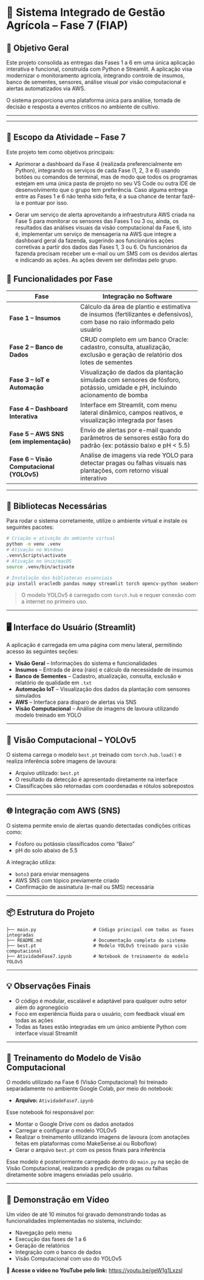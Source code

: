 # 🌾 Sistema Integrado de Gestão Agrícola – Fase 7 (FIAP)

## 📌 Objetivo Geral

Este projeto consolida as entregas das Fases 1 a 6 em uma única aplicação interativa e funcional, construída com Python e Streamlit. A aplicação visa modernizar o monitoramento agrícola, integrando controle de insumos, banco de sementes, sensores, análise visual por visão computacional e alertas automatizados via AWS.

O sistema proporciona uma plataforma única para análise, tomada de decisão e resposta a eventos críticos no ambiente de cultivo.

---


---

## 🎯 Escopo da Atividade – Fase 7

Este projeto tem como objetivos principais:

- Aprimorar a dashboard da Fase 4 (realizada preferencialmente em Python), integrando os serviços de cada Fase (1, 2, 3 e 6)
  usando botões ou comandos de terminal, mas de modo que todos os programas estejam em uma única pasta de projeto no seu
  VS Code ou outra IDE de desenvolvimento que o grupo tem preferência. Caso alguma entrega entre as Fases 1 e 6 não tenha
  sido feita, é a sua chance de tentar fazê-la e pontuar por isso.

- Gerar um serviço de alerta aproveitando a infraestrutura AWS criada na Fase 5 para monitorar os sensores das Fases 1 ou 3
  ou, ainda, os resultados das análises visuais da visão computacional da Fase 6, isto é, implementar um serviço de mensageria
  na AWS que integre a dashboard geral da fazenda, sugerindo aos funcionários ações corretivas a partir dos dados das Fases 1, 3 ou 6.
  Os funcionários da fazenda precisam receber um e-mail ou um SMS com os devidos alertas e indicando as ações. As ações devem
  ser definidas pelo grupo.


## 🔄 Funcionalidades por Fase

| Fase | Integração no Software |
|------|-------------------------|
| **Fase 1 – Insumos** | Cálculo da área de plantio e estimativa de insumos (fertilizantes e defensivos), com base no raio informado pelo usuário |
| **Fase 2 – Banco de Dados** | CRUD completo em um banco Oracle: cadastro, consulta, atualização, exclusão e geração de relatório dos lotes de sementes |
| **Fase 3 – IoT e Automação** | Visualização de dados da plantação simulada com sensores de fósforo, potássio, umidade e pH, incluindo acionamento de bomba |
| **Fase 4 – Dashboard Interativa** | Interface em Streamlit, com menu lateral dinâmico, campos reativos, e visualização integrada por fases |
| **Fase 5 – AWS SNS (em implementação)** | Envio de alertas por e-mail quando parâmetros de sensores estão fora do padrão (ex: potássio baixo e pH < 5.5) |
| **Fase 6 – Visão Computacional (YOLOv5)** | Análise de imagens via rede YOLO para detectar pragas ou falhas visuais nas plantações, com retorno visual interativo |

---

## 🧰 Bibliotecas Necessárias

Para rodar o sistema corretamente, utilize o ambiente virtual e instale os seguintes pacotes:

```bash
# Criação e ativação do ambiente virtual
python -m venv .venv
# Ativação no Windows
.venv\Scripts\activate
# Ativação no Unix/macOS
source .venv/bin/activate

# Instalação das bibliotecas essenciais
pip install oracledb pandas numpy streamlit torch opencv-python seaborn
```

> O modelo YOLOv5 é carregado com `torch.hub` e requer conexão com a internet no primeiro uso.

---

## 🖥️ Interface do Usuário (Streamlit)

A aplicação é carregada em uma página com menu lateral, permitindo acesso às seguintes seções:

- **Visão Geral** – Informações do sistema e funcionalidades
- **Insumos** – Entrada de área (raio) e cálculo da necessidade de insumos
- **Banco de Sementes** – Cadastro, atualização, consulta, exclusão e relatório de qualidade em `.txt`
- **Automação IoT** – Visualização dos dados da plantação com sensores simulados
- **AWS** – Interface para disparo de alertas via SNS
- **Visão Computacional** – Análise de imagens de lavoura utilizando modelo treinado em YOLO

---

## 🤖 Visão Computacional – YOLOv5

O sistema carrega o modelo `best.pt` treinado com `torch.hub.load()` e realiza inferência sobre imagens de lavoura:

- Arquivo utilizado: `best.pt`
- O resultado da detecção é apresentado diretamente na interface
- Classificações são retornadas com coordenadas e rótulos sobrepostos

---

## 🌐 Integração com AWS (SNS)

O sistema permite envio de alertas quando detectadas condições críticas como:

- Fósforo ou potássio classificados como “Baixo”
- pH do solo abaixo de 5.5

A integração utiliza:

- `boto3` para enviar mensagens
- AWS SNS com tópico previamente criado
- Confirmação de assinatura (e-mail ou SMS) necessária

---

## 📦 Estrutura do Projeto

```
├── main.py                     # Código principal com todas as fases integradas
├── README.md                   # Documentação completa do sistema
├── best.pt                     # Modelo YOLOv5 treinado para visão computacional
├── AtividadeFase7.ipynb        # Notebook de treinamento do modelo YOLOv5
```

---

## 💡 Observações Finais

- O código é modular, escalável e adaptável para qualquer outro setor além do agronegócio
- Foco em experiência fluida para o usuário, com feedback visual em todas as ações
- Todas as fases estão integradas em um único ambiente Python com interface visual Streamlit

---

## 🧠 Treinamento do Modelo de Visão Computacional

O modelo utilizado na Fase 6 (Visão Computacional) foi treinado separadamente no ambiente Google Colab, por meio do notebook:

- **Arquivo:** `AtividadeFase7.ipynb`

Esse notebook foi responsável por:
- Montar o Google Drive com os dados anotados
- Carregar e configurar o modelo YOLOv5
- Realizar o treinamento utilizando imagens de lavoura (com anotações feitas em plataformas como MakeSense.ai ou Roboflow)
- Gerar o arquivo `best.pt` com os pesos finais para inferência

Esse modelo é posteriormente carregado dentro do `main.py` na seção de Visão Computacional, realizando a predição de pragas ou falhas diretamente sobre imagens enviadas pelo usuário.

---

## 🎥 Demonstração em Vídeo

Um vídeo de até 10 minutos foi gravado demonstrando todas as funcionalidades implementadas no sistema, incluindo:

- Navegação pelo menu
- Execução das fases de 1 a 6
- Geração de relatórios
- Integração com o banco de dados
- Visão Computacional com uso do YOLOv5

🔗 **Acesse o vídeo no YouTube pelo link:** https://youtu.be/geW1g1LxzsI

